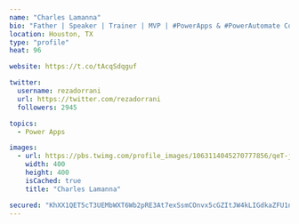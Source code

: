 ```yaml
---
name: "Charles Lamanna"
bio: "Father | Speaker | Trainer | MVP | #PowerApps & #PowerAutomate Community Super User | YouTuber Right-pointing triangle http://youtube.com/c/rezadorrani | Learn - Share - Clockwise rightwards and leftwards open circle arrows"
location: Houston, TX
type: "profile"
heat: 96

website: https://t.co/tAcqSdqguf

twitter:
  username: rezadorrani
  url: https://twitter.com/rezadorrani
  followers: 2945

topics:
  - Power Apps

images:
  - url: https://pbs.twimg.com/profile_images/1063114045270777856/qeT-jpWr_400x400.jpg
    width: 400
    height: 400
    isCached: true
    title: "Charles Lamanna"

secured: "KhXX1QET5cT3UEMbWXT6Wb2pRE3At7exSsmCOnvx5cGZItJW4kLIGdkaZFU1n5Y/720Ldok1EohlW9ZXZpUde5JuF/0G1wI2DUgnASeolVQrrJ6/wEWNJD6iB8+FSyFsipzyKKQFTTvahpKU7ksU0gtfDLHJBJs08nCJkrJm4d5/gBL4pwXwu/kYSiRMPtfsYu1eMOH3bDz5G20q44xsl8hVIPXwBJhwgdFY4CxBqa+OvIG83xujMwoDGamdmg/F9PhvTJ3eezwJ+vgH61p3clF9zfdIEO7GcU7LyE6Nsb/udG5FAen8cN9MsUQsIyJnF3Tz0MSntw8iqThPHSV5THGJdiBiFjwDKTtsti6y9wO+f8KSCm0QqXBfO5kNMuz9UOOBfd36cLGn5a2cz0N6pA1d3jEKg8Y3qtWV8xImlZk=;+lqqe+oGy6aqP4hmSxp2rQ=="
---
```


